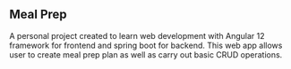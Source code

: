## Meal Prep
A personal project created to learn web development with Angular 12 framework for frontend and spring boot for backend. 
This web app allows user to create meal prep plan as well as carry out basic CRUD operations. 
